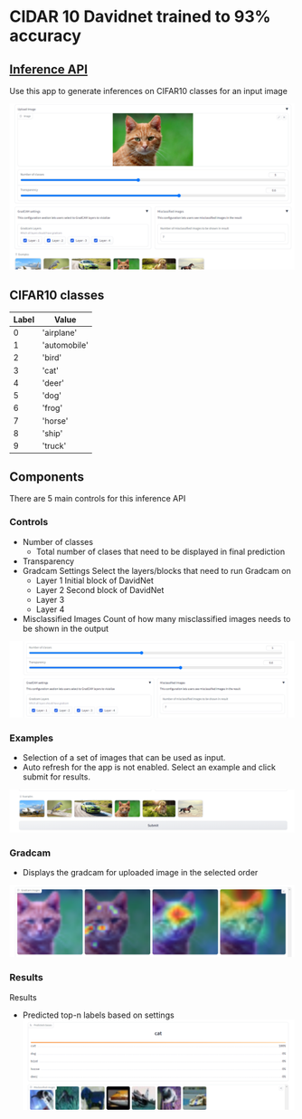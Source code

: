 # CIDAR 10 Davidnet trained to 93% accuracy

## <ins>Inference API</ins>
Use this app to generate inferences on CIFAR10 classes for an input image

![Overview](s1.png)

## CIFAR10 classes

| Label | Value |
| - | - |
0 | 'airplane'
1 | 'automobile'
2 | 'bird'
3 | 'cat'
4 | 'deer'
5 | 'dog'
6 | 'frog'
7 | 'horse'
8 | 'ship'
9 | 'truck'

## Components

There are 5 main controls for this inference API

### Controls

- Number of classes
    - Total number of clases that need to be displayed in final prediction
- Transparency
- Gradcam Settings
    Select the layers/blocks that need to run Gradcam on
    - Layer 1
        Initial block of DavidNet
    - Layer 2
        Second block of DavidNet
    - Layer 3
    - Layer 4
- Misclassified Images
    Count of how many misclassified images needs to be shown in the output

![Controls](controls.png)

### Examples

- Selection of a set of images that can be used as input.
- Auto refresh for the app is not enabled. Select an example and click submit for results.

![Examples](examples.png)
### Gradcam

- Displays the gradcam for uploaded image in the selected order

![Gradcam](gradcam.png)
### Results

Results
- Predicted top-n labels based on settings
![Results](results.png)